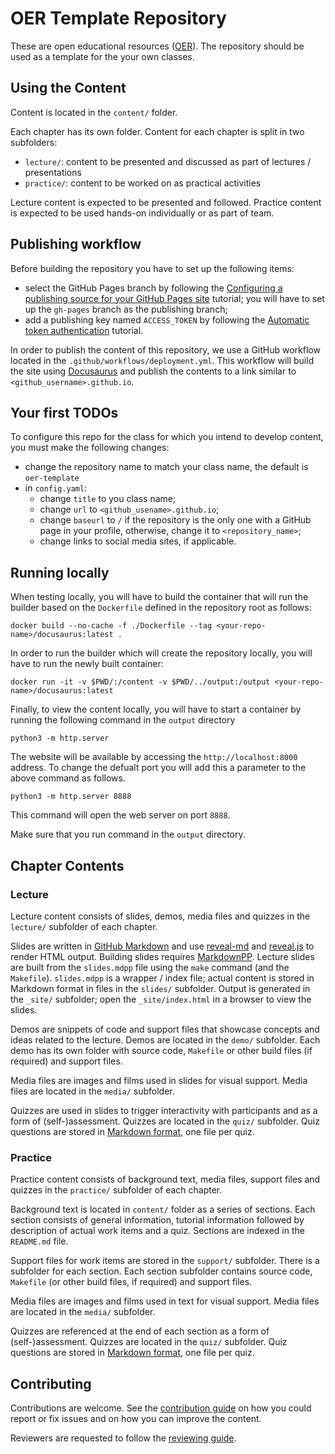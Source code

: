 # OER Template Repository

These are open educational resources ([OER](https://en.wikipedia.org/wiki/Open_educational_resources)).
The repository should be used as a template for the your own classes.

## Using the Content

Content is located in the `content/` folder.

Each chapter has its own folder.
Content for each chapter is split in two subfolders:
* `lecture/`: content to be presented and discussed as part of lectures / presentations
* `practice/`: content to be worked on as practical activities

Lecture content is expected to be presented and followed.
Practice content is expected to be used hands-on individually or as part of team.

## Publishing workflow

Before building the repository you have to set up the following items:

* select the GitHub Pages branch by following the [Configuring a publishing source for your GitHub Pages site](https://docs.github.com/en/pages/getting-started-with-github-pages/configuring-a-publishing-source-for-your-github-pages-site) tutorial; you will have to set up the `gh-pages` branch as the publishing branch;
* add a publishing key named `ACCESS_TOKEN` by following the [Automatic token authentication](https://docs.github.com/en/actions/security-guides/automatic-token-authentication) tutorial.

In order to publish the content of this repository, we use a GitHub workflow located in the `.github/workflows/deployment.yml`.
This workflow will build the site using [Docusaurus](https://docusaurus.io/) and publish the contents to a link similar to `<github_username>.github.io`.

## Your first TODOs

To configure this repo for the class for which you intend to develop content, you must make the following changes:

* change the repository name to match your class name, the default is `oer-template`
* in `config.yaml`:
  * change `title` to you class name;
  * change `url` to `<github_usename>.github.io`;
  * change `baseurl` to `/` if the repository is the only one with a GitHub page in your profile, otherwise, change it to `<repository_name>`;
  * change links to social media sites, if applicable.

## Running locally

When testing locally, you will have to build the container that will run the builder based on the `Dockerfile` defined in the repository root as follows:

```
docker build --no-cache -f ./Dockerfile --tag <your-repo-name>/docusaurus:latest .
```

In order to run the builder which will create the repository locally, you will have to run the newly built container:

```
docker run -it -v $PWD/:/content -v $PWD/../output:/output <your-repo-name>/docusaurus:latest
```

Finally, to view the content locally, you will have to start a container by running the following command in the `output` directory

```
python3 -m http.server
```

The website will be available by accessing the `http://localhost:8000` address.
To change the defualt port you will add this a parameter to the above command as follows.

```
python3 -m http.server 8888
```

This command will open the web server on port `8888`.

Make sure that you run command in the `output` directory.


## Chapter Contents

### Lecture

Lecture content consists of slides, demos, media files and quizzes in the `lecture/` subfolder of each chapter.

Slides are written in [GitHub Markdown](https://guides.github.com/features/mastering-markdown/) and use [reveal-md](https://github.com/webpro/reveal-md) and [reveal.js](https://revealjs.com/) to render HTML output.
Building slides requires [MarkdownPP](https://github.com/amyreese/markdown-pp).
Lecture slides are built from the `slides.mdpp` file using the `make` command (and the `Makefile`).
`slides.mdpp` is a wrapper / index file;
actual content is stored in Markdown format in files in the `slides/` subfolder.
Output is generated in the `_site/` subfolder;
open the `_site/index.html` in a browser to view the slides.

Demos are snippets of code and support files that showcase concepts and ideas related to the lecture.
Demos are located in the `demo/` subfolder.
Each demo has its own folder with source code, `Makefile` or other build files (if required) and support files.

Media files are images and films used in slides for visual support.
Media files are located in the `media/` subfolder.

Quizzes are used in slides to trigger interactivity with participants and as a form of (self-)assessment.
Quizzes are located in the `quiz/` subfolder.
Quiz questions are stored in [Markdown format](https://guides.github.com/features/mastering-markdown/), one file per quiz.

### Practice

Practice content consists of background text, media files, support files and quizzes in the `practice/` subfolder of each chapter.

Background text is located in `content/` folder as a series of sections.
Each section consists of general information, tutorial information followed by description of actual work items and a quiz.
Sections are indexed in the `README.md` file.

Support files for work items are stored in the `support/` subfolder.
There is a subfolder for each section.
Each section subfolder contains source code, `Makefile` (or other build files, if required) and support files.

Media files are images and films used in text for visual support.
Media files are located in the `media/` subfolder.

Quizzes are referenced at the end of each section as a form of (self-)assessment.
Quizzes are located in the `quiz/` subfolder.
Quiz questions are stored in [Markdown format](https://guides.github.com/features/mastering-markdown/), one file per quiz.

## Contributing

Contributions are welcome.
See the [contribution guide](CONTRIBUTING.md) on how you could report or fix issues and on how you can improve the content.

Reviewers are requested to follow the [reviewing guide](REVIEWING.md).
